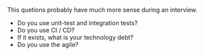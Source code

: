 This quetions probably have much more sense during an interview.

* Do you use unit-test and integration tests?
* Do you use CI / CD?
* If it exists, what is your technology debt?
* Do you use the agile? 
